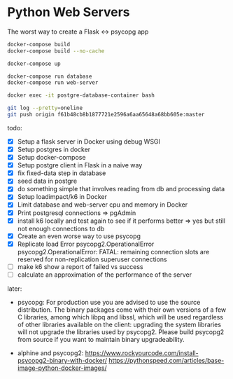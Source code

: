 # Python Web Servers

The worst way to create a Flask <-> psycopg app

```bash
docker-compose build
docker-compose build --no-cache

docker-compose up

docker-compose run database
docker-compose run web-server

docker exec -it postgre-database-container bash

git log --pretty=oneline
git push origin f61b48cb8b1877721e2596a6aa65648a68bb605e:master 
```

todo:

- [x] Setup a flask server in Docker using debug WSGI
- [x] Setup postgres in docker
- [x] Setup docker-compose
- [x] Setup postgre client in Flask in a naive way
- [x] fix fixed-data step in database
- [x] seed data in postgre
- [x] do something simple that involves reading from db and processing data
- [x] Setup loadimpact/k6 in Docker
- [x] Limit database and web-server cpu and memory in Docker
- [x] Print postgresql connections => pgAdmin
- [x] install k6 locally and test again to see if it performs better => yes but still not enough connections to db
- [x] Create an even worse way to use psycopg
- [x] Replicate load Error
psycopg2.OperationalError
psycopg2.OperationalError: FATAL:  remaining connection slots are reserved for non-replication superuser connections
- [ ] make k6 show a report of failed vs success
- [ ] calculate an approximation of the performance of the server

later:

- psycopg: For production use you are advised to use the source distribution. The binary packages come with their own versions of a few C libraries, among which libpq and libssl, which will be used regardless of other libraries available on the client: upgrading the system libraries will not upgrade the libraries used by psycopg2. Please build psycopg2 from source if you want to maintain binary upgradeability.

- alphine and psycopg2: https://www.rockyourcode.com/install-psycopg2-binary-with-docker/
https://pythonspeed.com/articles/base-image-python-docker-images/